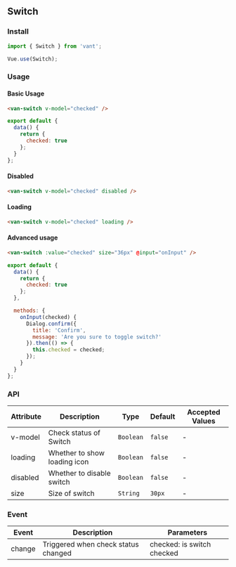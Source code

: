 ## Switch

### Install
``` javascript
import { Switch } from 'vant';

Vue.use(Switch);
```

### Usage

#### Basic Usage

```html
<van-switch v-model="checked" />
```

```javascript
export default {
  data() {
    return {
      checked: true
    };
  }
};  
```

#### Disabled

```html
<van-switch v-model="checked" disabled />
```

#### Loading


```html
<van-switch v-model="checked" loading />
```

#### Advanced usage

```html
<van-switch :value="checked" size="36px" @input="onInput" />
```

```js
export default {
  data() {
    return {
      checked: true
    };
  },

  methods: {
    onInput(checked) {
      Dialog.confirm({
        title: 'Confirm',
        message: 'Are you sure to toggle switch?'
      }).then(() => {
        this.checked = checked;
      });
    }
  }
};  
```

### API

| Attribute | Description | Type | Default | Accepted Values |
|-----------|-----------|-----------|-------------|-------------|
| v-model | Check status of Switch | `Boolean` | `false` | - |
| loading | Whether to show loading icon | `Boolean` | `false` | - |
| disabled | Whether to disable switch | `Boolean` | `false` | - |
| size | Size of switch | `String` | `30px` | - |

### Event

| Event | Description | Parameters |
|-----------|-----------|-----------|
| change | Triggered when check status changed | checked: is switch checked |
